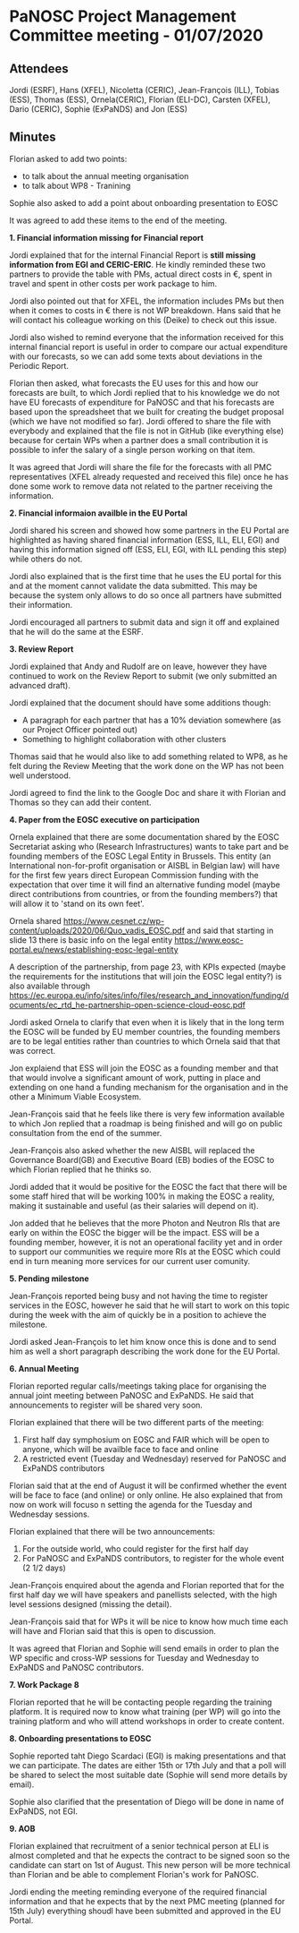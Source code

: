 ﻿PaNOSC Project Management Committee meeting - 01/07/2020
========================================================


Attendees
-------
Jordi (ESRF), Hans (XFEL), Nicoletta (CERIC), Jean-François (ILL), Tobias (ESS), Thomas (ESS), Ornela(CERIC), Florian (ELI-DC), Carsten (XFEL), Dario (CERIC), Sophie (ExPaNDS) and Jon (ESS)


Minutes
-------	

Florian asked to add two points:
 * to talk about the annual meeting organisation
 * to talk about WP8 - Tranining

Sophie also asked to add a point about onboarding presentation to EOSC

It was agreed to add these items to the end of the meeting.

**1. Financial information missing for Financial report**

Jordi explained that for the internal Financial Report is **still missing information from EGI and CERIC-ERIC**. He kindly reminded these two partners to provide the table with PMs, actual direct costs in €, spent in travel and spent in other costs per work package to him.

Jordi also pointed out that for XFEL, the information includes PMs but then when it comes to costs in € there is not WP breakdown. Hans said that he will contact his colleague working on this (Deike) to check out this issue.

Jordi also wished to remind everyone that the information received for this internal financial report is useful in order to compare our actual expenditure with our forecasts, so we can add some texts about deviations in the Periodic Report.

Florian then asked, what forecasts the EU uses for this and how our forecasts are built, to which Jordi replied that to his knowledge we do not have EU forecasts of expenditure for PaNOSC and that his forecasts are based upon the spreadsheet that we built for creating the budget proposal (which we have not modified so far). Jordi offered to share the file with everybody and explained that the file is not in GitHub (like everything else) because for certain WPs when a partner does a small contribution it is possible to infer the salary of a single person working on that item.

It was agreed that Jordi will share the file for the forecasts with all PMC representatives (XFEL already requested and received this file) once he has done some work to remove data not related to the partner receiving the information.

**2. Financial informaion availble in the EU Portal**

Jordi shared his screen and showed how some partners in the EU Portal are highlighted as having shared financial information (ESS, ILL, ELI, EGI) and having this information signed off (ESS, ELI, EGI, with ILL pending this step) while others do not.

Jordi also explained that is the first time that he uses the EU portal for this and at the moment cannot validate the data submitted. This may be because the system only allows to do so once all partners have submitted their information.

Jordi encouraged all partners to submit data and sign it off and explained that he will do the same at the ESRF.

**3. Review Report**

Jordi explained that Andy and Rudolf are on leave, however they have continued to work on the Review Report to submit (we only submitted an advanced draft).

Jordi explained that the document should have some additions though:
* A paragraph for each partner that has a 10% deviation somewhere (as our Project Officer pointed out)
* Something to highlight collaboration with other clusters

Thomas said that he would also like to add something related to WP8, as he felt during the Review Meeting that the work done on the WP has not been well understood.

Jordi agreed to find the link to the Google Doc and share it with Florian and Thomas so they can add their content.

**4. Paper from the EOSC executive on participation**

Ornela explained that there are some documentation shared by the EOSC Secretariat asking who (Research Infrastructures) wants to take part and be founding members of the EOSC Legal Entity in Brussels. This entity (an International non-for-profit organisation or AISBL in Belgian law)  will have for the first few years direct European Commission funding with the expectation that over time it will find an alternative funding model (maybe direct contributions from countries, or from the founding members?) that will allow it to 'stand on its own feet'.

Ornela shared https://www.cesnet.cz/wp-content/uploads/2020/06/Quo_vadis_EOSC.pdf
and said that starting in slide 13 there is basic info on the legal entity
https://www.eosc-portal.eu/news/establishing-eosc-legal-entity

A description of the partnership, from page 23, with KPIs expected (maybe the requirements for the institutions that will join the EOSC legal entity?) is also available through https://ec.europa.eu/info/sites/info/files/research_and_innovation/funding/documents/ec_rtd_he-partnership-open-science-cloud-eosc.pdf

Jordi asked Ornela to clarify that even when it is likely that in the long term the EOSC will be funded by EU member countries, the founding members are to be legal entities rather than countries to which Ornela said that that was correct.

Jon explaiend that ESS will join the EOSC as a founding member and that that would involve a significant amount of work, putting in place and extending on one hand a funding mechanism for the organisation and in the other a Minimum Viable Ecosystem.

Jean-François said that he feels like there is very few information available to which Jon replied that a roadmap is being finished and will go on public consultation from the end of the summer.

Jean-François also asked whether the new AISBL will replaced the Governance Board(GB) and Executive Board (EB) bodies of the EOSC to which Florian replied that he thinks so.

Jordi added that it would be positive for the EOSC the fact that there will be some staff hired that will be working 100% in making the EOSC a reality, making it sustainable and useful (as their salaries will depend on it).

Jon added that he believes that the more Photon and Neutron RIs that are early on within the EOSC the bigger will be the impact. ESS will be a founding member, however, it is not an operational facility yet and in order to support our communities we require more RIs at the EOSC which could end in turn meaning more services for our current user comunity.


**5. Pending milestone**

Jean-François reported being busy and not having the time to register services in the EOSC, however he said that he will start to work on this topic during the week with the aim of quickly be in a position to achieve the milestone.

Jordi asked Jean-François to let him know once this is done and to send him as well a short paragraph describing the work done for the EU Portal.

**6. Annual Meeting**

Florian reported regular calls/meetings taking place for organising the annual joint meeting between PaNOSC and ExPaNDS. He said that announcements to register will be shared very soon.

Florian explained that there will be two different parts of the meeting:
1. First half day symphosium on EOSC and FAIR which will be open to anyone, which will be availble face to face and online
2. A restricted event (Tuesday and Wednesday) reserved for PaNOSC and ExPaNDS contributors

Florian said that at the end of August it will be confirmed whether the event will be face to face (and online) or only online. He also explained that from now on work will focuso n setting the agenda for the Tuesday and Wednesday sessions.

Florian explained that there will be two announcements:
1. For the outside world, who could register for the first half day
2. For PaNOSC and ExPaNDS contributors, to register for the whole event (2 1/2 days)

Jean-François enquired about the agenda and Florian reported that for the first half day we will have  speakers and panellists selected, with the high level sessions designed (missing the detail).

Jean-François said that for WPs it will be nice to know how much time each will have and Florian said that this is open to discussion.

It was agreed that Florian and Sophie will send emails in order to plan the WP specific and cross-WP sessions for Tuesday and Wednesday to ExPaNDS and PaNOSC contributors.

**7. Work Package 8**

Florian reported that he will be contacting people regarding the training platform. It is required now to know what training (per WP) will go into the training platform and who will attend workshops in order to create content.


**8. Onboarding presentations to EOSC**

Sophie reported taht Diego Scardaci (EGI) is making presentations and that we can participate. The dates are either 15th or 17th July and that a poll will be shared to select the most suitable date (Sophie will send more details by email).

Sophie also clarified that the presentation of Diego will be done in name of ExPaNDS, not EGI.

**9. AOB**

Florian explained that recruitment of a senior technical person at ELI is almost completed and that he expects the contract to be signed soon so the candidate can start on 1st of August. This new person will be more technical than Florian and be able to complement Florian's work for PaNOSC.

Jordi ending the meeting reminding everyone of the required financial information and that he expects that by the next PMC meeting (planned for 15th July) everything shoudl have been submitted and approved in the EU Portal.















